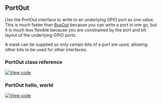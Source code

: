 ## PortOut

Use the PortOut interface to write to an underlying GPIO port as one value. This is much faster than <a href="/docs/v5.6/reference/busout.html" target="_blank">BusOut</a> because you can write a port in one go, but it is much less flexible because you are constrained by the port and bit layout of the underlying GPIO ports.

A mask can be supplied so only certain bits of a port are used, allowing other bits to be used for other interfaces.

### PortOut class reference

[![View code](https://www.mbed.com/embed/?type=library)](https://os.mbed.com/docs/v5.6/mbed-os-api-doxy/classmbed_1_1_port_out.html)

### PortOut hello, world

[![View code](https://www.mbed.com/embed/?url=https://os.mbed.com/teams/mbed_example/code/PortOut_HelloWorld/)](https://os.mbed.com/teams/mbed_example/code/PortOut_HelloWorld/file/e4e6fab14d21/main.cpp)
